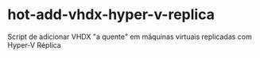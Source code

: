 # hot-add-vhdx-hyper-v-replica
Script de adicionar VHDX "a quente" em máquinas virtuais replicadas com Hyper-V Réplica
